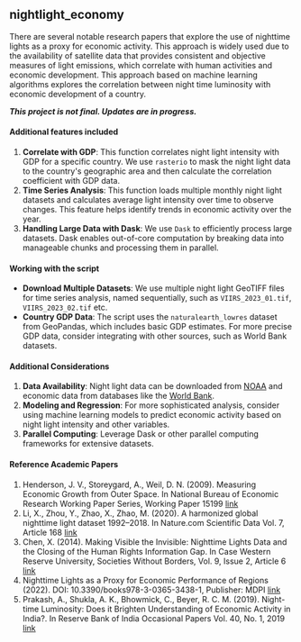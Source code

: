 ## nightlight_economy
There are several notable research papers that explore the use of nighttime lights as a proxy for economic activity. This approach is widely used due to the availability of satellite data that provides consistent and objective measures of light emissions, which correlate with human activities and economic development. This approach based on machine learning algorithms explores the correlation between night time luminosity with economic development of a country.

***This project is not final. Updates are in progress.***

#### Additional features included
1. **Correlate with GDP**: This function correlates night light intensity with GDP for a specific country. We use `rasterio` to mask the night light data to the country's geographic area and then calculate the correlation coefficient with GDP data.
2. **Time Series Analysis**: This function loads multiple monthly night light datasets and calculates average light intensity over time to observe changes. This feature helps identify trends in economic activity over the year.
3. **Handling Large Data with Dask**: We use `Dask` to efficiently process large datasets. Dask enables out-of-core computation by breaking data into manageable chunks and processing them in parallel.

#### Working with the script
- **Download Multiple Datasets**: We use multiple night light GeoTIFF files for time series analysis, named sequentially, such as `VIIRS_2023_01.tif`, `VIIRS_2023_02.tif` etc.
- **Country GDP Data**: The script uses the `naturalearth_lowres` dataset from GeoPandas, which includes basic GDP estimates. For more precise GDP data, consider integrating with other sources, such as World Bank datasets.

#### Additional Considerations
1. **Data Availability**: Night light data can be downloaded from [NOAA](https://www.noaa.gov/) and economic data from databases like the [World Bank](https://data.worldbank.org/).
2. **Modeling and Regression**: For more sophisticated analysis, consider using machine learning models to predict economic activity based on night light intensity and other variables.
3. **Parallel Computing**: Leverage Dask or other parallel computing frameworks for extensive datasets.

#### Reference Academic Papers
1. Henderson, J. V., Storeygard, A., Weil, D. N. (2009). Measuring Economic Growth from Outer Space. In National Bureau of Economic Research Working Paper Series, Working Paper 15199 [link](https://www.nber.org/system/files/working_papers/w15199/w15199.pdf)
2. Li, X., Zhou, Y., Zhao, X., Zhao, M. (2020). A harmonized global nighttime light dataset 1992–2018. In Nature.com Scientific Data Vol. 7, Article 168 [link](https://www.nature.com/articles/s41597-020-0510-y)
3. Chen, X. (2014). Making Visible the Invisible: Nighttime Lights Data and the Closing of the Human Rights Information Gap. In Case Western Reserve University, Societies Without Borders, Vol. 9, Issue 2, Article 6 [link](https://scholarlycommons.law.case.edu/swb/vol9/iss2/6/)
4. Nighttime Lights as a Proxy for Economic Performance of Regions (2022). DOI: 10.3390/books978-3-0365-3438-1, Publisher: MDPI [link](https://www.researchgate.net/publication/360145606_Nighttime_Lights_as_a_Proxy_for_Economic_Performance_of_Regions)
5. Prakash, A., Shukla, A. K., Bhowmick, C., Beyer, R. C. M. (2019). Night-time Luminosity: Does it Brighten Understanding of Economic Activity in India?. In Reserve Bank of India Occasional Papers Vol. 40, No. 1, 2019 [link](https://rbidocs.rbi.org.in/rdocs/Content/PDFs/01AR30072019EF4B60BF96E548F284D2C95EB59DD9A9.PDF)
